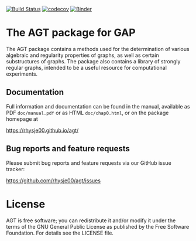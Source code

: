 [![Build Status](https://travis-ci.org/rhysje00/agt.svg?branch=master)](https://travis-ci.org/rhysje00/agt)
[![codecov](https://codecov.io/gh/rhysje00/agt/branch/master/graph/badge.svg)](https://codecov.io/gh/rhysje00/agt)
[![Binder](https://mybinder.org/badge.svg)](https://mybinder.org/v2/gh/rhysje00/agt/master)

# The AGT package for GAP

The AGT package contains a methods used for the determination of  various 
algebraic and regularity properties of graphs, as well as certain substructures 
of graphs. The package also contains a library of strongly regular graphs,
intended to be a useful resource for computational experiments. 
  

## Documentation

Full information and documentation can be found in the manual, available
as PDF `doc/manual.pdf` or as HTML `doc/chap0.html`, or on the package
homepage at

  <https://rhysje00.github.io/agt/>


## Bug reports and feature requests

Please submit bug reports and feature requests via our GitHub issue tracker:

  <https://github.com/rhysje00/agt/issues>


# License

AGT is free software; you can redistribute it and/or modify
it under the terms of the GNU General Public License as published by the
Free Software Foundation. For details see the LICENSE file.

